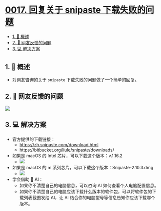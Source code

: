 # [0017. 回复关于 snipaste 下载失败的问题](https://github.com/tnotesjs/TNotes.notes/tree/main/notes/0017.%20%E5%9B%9E%E5%A4%8D%E5%85%B3%E4%BA%8E%20snipaste%20%E4%B8%8B%E8%BD%BD%E5%A4%B1%E8%B4%A5%E7%9A%84%E9%97%AE%E9%A2%98)

<!-- region:toc -->

- [1. 📝 概述](#1--概述)
- [2. 🫧 网友反馈的问题](#2--网友反馈的问题)
- [3. 💻 解决方案](#3--解决方案)

<!-- endregion:toc -->

## 1. 📝 概述

- 对网友咨询的关于 `snipaste` 下载失败的问题做了一个简单的回复。

## 2. 🫧 网友反馈的问题

![](https://cdn.jsdelivr.net/gh/tnotesjs/imgs@main/2024-12-14-21-47-53.png)

## 3. 💻 解决方案

- 官方提供的下载链接：
  - https://zh.snipaste.com/download.html
  - https://bitbucket.org/liule/snipaste/downloads/
- 如果是 macOS 的 Intel 芯片，可以下载这个版本：v.1.16.2
  - ![](https://cdn.jsdelivr.net/gh/tnotesjs/imgs@main/2024-12-14-21-36-23.png)
- 如果是 macOS 的 m 系列芯片，可以下载这个版本：Snipaste-2.10.3.dmg
  - ![](https://cdn.jsdelivr.net/gh/tnotesjs/imgs@main/2024-12-14-21-40-00.png)
- 学会借助 🤖 AI：
  - 如果你不清楚自己的电脑信息，可以咨询 AI 如何查看个人电脑配置信息。
  - 如果你不清楚自己的电脑应该下载什么版本的软件包，可以将软件包的下载列表截图发给 AI，让 AI 结合你的电脑型号等信息告知你应该下载哪个版本。
